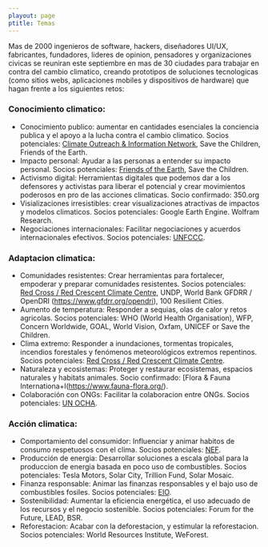 ```yaml
---
playout: page
ptitle: Temas
---
```


Mas de 2000 ingenieros de software, hackers, diseñadores UI/UX, fabricantes, fundadores, lideres de opinion, pensadores y organizaciones civicas se reuniran este septiembre en mas de 30 ciudades para trabajar en contra del cambio climatico, creando prototipos de soluciones tecnologicas (como sitios webs, aplicaciones mobiles y dispositivos de hardware) que hagan frente a los siguientes retos:

### Conocimiento climatico:

* Conocimiento publico: aumentar en cantidades esenciales la conciencia publica y el apoyo a la lucha contra el cambio climatico. Socios potenciales: [Climate Outreach & Information Network](http://www.climateoutreach.org.uk/), Save the Children, Friends of the Earth.
* Impacto personal: Ayudar a las personas a entender su impacto personal. Socios potenciales: [Friends of the Earth](http://www.foei.org/), Save the Children.
* Activismo digital: Herramientas digitales que podemos dar a los defensores y activistas para liberar el potencial y crear movimientos poderosos en pro de las acciones climaticas. Socio confirmado: 350.org
* Visializaciones irresistibles: crear visualizaciones atractivas de impactos y modelos climaticos. Socios potenciales: Google Earth Engine. Wolfram Research.
* Negociaciones internacionales: Facilitar negociaciones y acuerdos internacionales efectivos. Socios potenciales: [UNFCCC](http://unfccc.int/2860.php).

### Adaptacion climatica:

* Comunidades resistentes: Crear herramientas para fortalecer, empoderar y preparar comunidades resistentes. Socios potenciales: [Red Cross / Red Crescent Climate Centre](http://www.climatecentre.org/), UNDP, World Bank GFDRR / OpenDRI (https://www.gfdrr.org/opendri), 100 Resilient Cities.
* Aumento de temperatura: Responder a sequias, olas de calor y retos agricolas. Socios potenciales: WHO (World Health Organisation), WFP, Concern Worldwide, GOAL, World Vision, Oxfam, UNICEF or Save the Children.
* Clima extremo: Responder a inundaciones, tormentas tropicales, incendios forestales y fenómenos meteorológicos extremos repentinos. Socios potenciales: [Red Cross / Red Crescent Climate Centre](http://www.climatecentre.org/).
* Naturaleza y ecosistemas: Proteger y restaurar ecosistemas, espacios naturales y habitats animales. Socio confirmado: [Flora & Fauna Internationa+l(https://www.fauna-flora.org/).
* Colaboración con ONGs: Facilitar la colaboracion entre ONGs. Socios potenciales: [UN OCHA](http://www.unocha.org/).

### Acción climatica:

* Comportamiento del consumidor: Influenciar y animar habitos de consumo respetuosos con el clima. Socios potenciales: [NEF](http://www.neweconomics.org/).
* Producción de energia: Desarrollar soluciones a escala global para la produccion de energia basada en poco uso de combustibles. Socios potenciales: Tesla Motors, Solar City, Trillion Fund, Solar Mosaic.
* Finanza responsable: Animar las finanzas responsables y el bajo uso de combustibles fosiles. Socios potenciales: [EIO](http://www.eio.org.uk/).
* Sostenibilidad: Aumentar la eficiencia energética, el uso adecuado de los recursos y el negocio sostenible. Socios potenciales: Forum for the Future, LEAD, BSR.
* Reforestacion: Acabar con la deforestacion, y estimular la reforestacion. Socios potenciales: World Resources Institute, WeForest.
